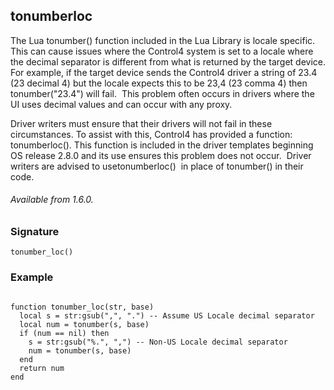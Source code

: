 ## tonumberloc

The Lua tonumber() function included in the Lua Library is locale specific. This can cause issues where the
Control4 system is set to a locale where the decimal separator is different from what is returned by the target device.  For example, if the target device sends the Control4 driver a string of  23.4 (23 decimal 4) but the locale expects this to be 23,4 (23 comma 4) then tonumber("23.4") will fail.  This problem often occurs in drivers where the UI uses decimal values and can occur with any proxy. 

Driver writers must ensure that their drivers will not fail in these circumstances. To assist with this, Control4 has provided a function: tonumberloc(). This function is included in the driver templates beginning OS release 2.8.0 and its use ensures this problem does not occur.  Driver writers are advised to usetonumberloc()  in place of tonumber() in their code.

###### Available from 1.6.0.


### Signature

`tonumber_loc()`


### Example

```

function tonumber_loc(str, base)
  local s = str:gsub(",", ".") -- Assume US Locale decimal separator
  local num = tonumber(s, base)
  if (num == nil) then
    s = str:gsub("%.", ",") -- Non-US Locale decimal separator
    num = tonumber(s, base)
  end
  return num
end
```